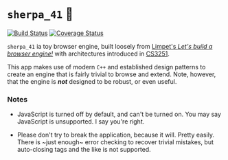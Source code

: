 # `sherpa_41` :sheep:

[![Build Status](https://travis-ci.com/ayazhafiz/sherpa_41.svg?branch=master)](https://travis-ci.com/ayazhafiz/sherpa_41)
[![Coverage Status](https://coveralls.io/repos/github/ayazhafiz/sherpa_41/badge.svg?branch=testing%2Ftravis-and-coveralls)](https://coveralls.io/github/ayazhafiz/sherpa_41?branch=testing%2Ftravis-and-coveralls)

`sherpa_41` ia toy browser engine, built loosely from [Limpet's _Let's build a browser engine!_](https://limpet.net/mbrubeck/2014/08/08/toy-layout-engine-1.html)
with architectures introduced in [CS3251](https://vuse-cs3251.github.io).

This app makes use of modern `C++` and established design patterns to create
an engine that is fairly trivial to browse and extend. Note, however, that the
engine is ___not___ designed to be robust, or even useful.

### Notes

- JavaScript is turned off by default, and can't be turned on. You may say JavaScript is unsupported. I say you're right.

- Please don't try to break the application, because it will. Pretty easily. There is ~just enough~ error checking to recover trivial mistakes, but auto-closing tags and the like is not supported.
